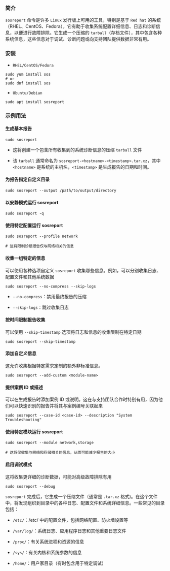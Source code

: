 ### 简介

`sosreport` 命令是许多 `Linux` 发行版上可用的工具，特别是基于 `Red hat` 的系统（RHEL、CentOS、Fedora），它有助于收集系统配置详细信息、日志和诊断信息，以便进行故障排除。它生成一个压缩的 `tarball`（存档文件），其中包含各种系统信息，这些信息对于调试、诊断问题或向支持团队提供数据非常有用。

### 安装

* `RHEL/CentOS/Fedora`

```shell
sudo yum install sos
# or
sudo dnf install sos
```

* `Ubuntu/Debian`

```shell
sudo apt install sosreport
```

### 示例用法

#### 生成基本报告

```shell
sudo sosreport
```

* 这将创建一个包含所有收集到的系统诊断信息的压缩 `tarball` 文件

* 该 `tarball` 通常命名为 `sosreport-<hostname>-<timestamp>.tar.xz`，其中 `<hostname>` 是系统的主机名，`<timestamp>` 是生成报告的日期和时间。

#### 为报告指定自定义目录

```shell
sudo sosreport --output /path/to/output/directory
```

#### 以安静模式运行 sosreport

```shell
sudo sosreport -q
```

#### 使用特定配置运行 sosreport 

```shell
sudo sosreport --profile network

# 这将限制诊断报告仅与网络相关的信息
```

#### 收集一组特定的信息

可以使用各种选项自定义 `sosreport` 收集哪些信息。例如，可以分别收集日志、配置文件和其他系统数据

```shell
sudo sosreport --no-compress --skip-logs
```

* `--no-compress`：禁用最终报告的压缩

* `--skip-logs`：跳过收集日志

#### 按时间限制报告收集

可以使用 `--skip-timestamp` 选项将日志和信息的收集限制在特定日期

```shell
sudo sosreport --skip-timestamp
```

#### 添加自定义信息

这允许收集根据特定需求定制的额外非标准信息。

```shell
sudo sosreport --add-custom <module-name>
```

#### 提供案例 ID 或描述

可以在生成报告时添加案例 ID 或说明。这在与支持团队合作时特别有用，因为他们可以快速识别的报告并将其与案例编号关联起来

```shell
sudo sosreport --case-id <case-id> --description "System Troubleshooting"
```

#### 使用特定模块运行 sosreport

```shell
sudo sosreport --module network,storage

# 这将仅收集与网络和存储相关的信息，从而可能减少报告的大小
```

#### 启用调试模式

这将收集更详细的诊断数据，可能对高级故障排除有用

```shell
sudo sosreport --debug
```

`sosreport` 完成后，它生成一个压缩文件（通常是 `.tar.xz` 格式)。在这个文件中，将发现组织到目录中的各种日志、配置文件和系统详细信息。一些常见的目录包括：

* `/etc/`：/etc/ 中的配置文件，包括网络配置、防火墙设置等

* `/var/log/`：系统日志、应用程序日志和其他重要日志文件

* `/proc/`：有关系统进程和资源的信息

* `/sys/`：有关内核和系统参数的信息

* `/home/`：用户家目录（有时包含用于特定调试）